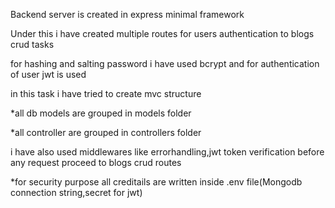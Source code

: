 Backend server is created in express minimal framework

Under this i have created multiple routes for users authentication to blogs crud tasks

for hashing and salting password i have used bcrypt and for authentication of user jwt is used

in this task i have tried to create mvc structure

*all db models are grouped in models folder

*all controller are grouped in controllers folder

i have also used middlewares like errorhandling,jwt token verification before any request proceed to blogs crud routes

*for security purpose all creditails are written inside .env file(Mongodb connection string,secret for jwt) 
